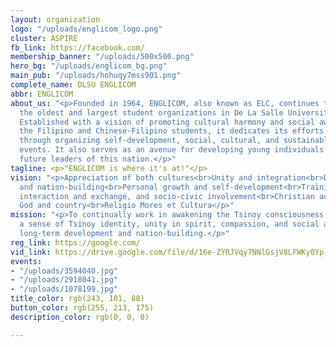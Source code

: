 ```yaml
---
layout: organization
logo: "/uploads/englicom_logo.png"
cluster: ASPIRE
fb_link: https://facebook.com/
membership_banner: "/uploads/500x500.png"
hero_bg: "/uploads/englicom_bg.png"
main_pub: "/uploads/hohuqy7mss901.png"
complete_name: DLSU ENGLICOM
abbr: ENGLICOM
about_us: "<p>Founded in 1964, ENGLICOM, also known as ELC, continues to be one of
  the oldest and largest student organizations in De La Salle University - Manila.
  Established with a vision of promoting cultural harmony and social awareness among
  the Filipino and Chinese-Filipino students, it dedicates its efforts in nation-building
  through organizing self-development, social, cultural, and sustainable socio-civic
  events. It also serves as an avenue for developing young individuals to become the
  future leaders of this nation.</p>"
tagline: <p>"ENGLICOM is where it's at!"</p>
vision: "<p>Appreciation of both cultures<br>Unity and integration<br>Dedicated service
  and nation-building<br>Personal growth and self-development<br>Training, social
  interaction and exchange, and socio-civic involvement<br>Christian achievers for
  God and country<br>Religio Mores et Cultura</p>"
mission: "<p>To continually work in awakening the Tsinoy consciousness, instilling
  a sense of Tsinoy identity, unity in spirit, compassion, and social awareness through
  long-term development and nation-building.</p>"
reg_link: https://google.com/
vid_link: https://drive.google.com/file/d/16e-ZYRJVqy7NNlGsjV8LFWKy0Yp-gDnP/preview
events:
- "/uploads/3594040.jpg"
- "/uploads/2918041.jpg"
- "/uploads/1078199.jpg"
title_color: rgb(243, 101, 88)
button_color: rgb(255, 213, 175)
description_color: rgb(0, 0, 0)

---
```

